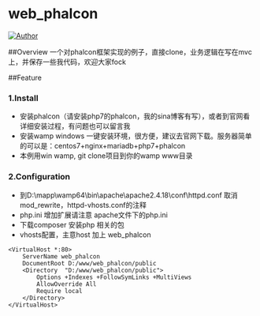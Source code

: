 # web_phalcon
[![Author](https://img.shields.io/badge/author-@weibo-blue.svg?style=flat)](http://weibo.com/jzhbiao) 

##Overview
一个对phalcon框架实现的例子，直接clone，业务逻辑在写在mvc上，并保存一些我代码，欢迎大家fock

##Feature

### 1.Install
- 安装phalcon（请安装php7的phalcon，我的sina博客有写），或者到官网看详细安装过程，有问题也可以留言我
- 安装wamp windows 一键安装环境，很方便，建议去官网下载。服务器简单的可以是：centos7+nginx+mariadb+php7+phalcon
- 本例用win wamp, git clone项目到你的wamp www目录

### 2.Configuration
- 到D:\mapp\wamp64\bin\apache\apache2.4.18\conf\httpd.conf 取消mod_rewrite，httpd-vhosts.conf的注释
- php.ini 增加扩展请注意 apache文件下的php.ini
- 下载composer 安装php 相关的包
- vhosts配置，主意host 加上 web_phalcon
```
<VirtualHost *:80>
	ServerName web_phalcon
	DocumentRoot D:/www/web_phalcon/public
	<Directory  "D:/www/web_phalcon/public">
		Options +Indexes +FollowSymLinks +MultiViews
		AllowOverride All
		Require local
	</Directory>
</VirtualHost>

```